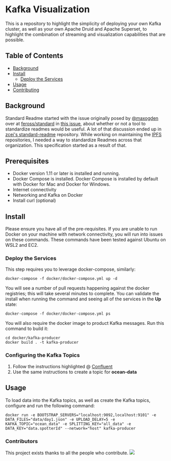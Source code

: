 # Kafka Visualization

This is a repository to highlight the simplicity of deploying your own Kafka cluster, as well as your own Apache Druid and Apache Superset, to highlight the combination of streaming and visualization capabilities that are possible.

## Table of Contents

- [Background](#background)
- [Install](#install)
	- [Deploy the Services](#deploy)
- [Usage](#usage)
- [Contributing](#contributing)

## Background

Standard Readme started with the issue originally posed by [@maxogden](https://github.com/maxogden) over at [feross/standard](https://github.com/feross/standard) in [this issue](https://github.com/feross/standard/issues/141), about whether or not a tool to standardize readmes would be useful. A lot of that discussion ended up in [zcei's standard-readme](https://github.com/zcei/standard-readme/issues/1) repository. While working on maintaining the [IPFS](https://github.com/ipfs) repositories, I needed a way to standardize Readmes across that organization. This specification started as a result of that.

## Prerequisites

* Docker version 1.11 or later is installed and running.
* Docker Compose is installed. Docker Compose is installed by default with Docker for Mac and Docker for Windows.
* Internet connectivity
* Networking and Kafka on Docker
* Install curl (optional)

## Install

Please ensure you have all of the pre-requisites. If you are unable to run Docker on your machine with network connectivity, you will run into issues on these commands. These commands have been tested against Ubuntu on WSL2 and EC2.

### Deploy the Services

This step requires you to leverage docker-compose, similarly:

```
docker-compose -f docker/docker-compose.yml up -d
```

You will see a number of pull requests happening against the docker registries; this will take several minutes to complete. You can validate the install when running the command and seeing all of the services in the **Up** state:

```
docker-compose -f docker/docker-compose.yml ps
```

You will also require the docker image to product Kafka messages. Run this command to build it:

```
cd docker/kafka-producer
docker build . -t kafka-producer
```

### Configuring the Kafka Topics

1. Follow the instructions highlighted @ [Confluent](https://docs.confluent.io/platform/current/quickstart/ce-docker-quickstart.html?utm_medium=sem&utm_source=google&utm_campaign=ch.sem_br.brand_tp.prs_tgt.confluent-brand_mt.xct_rgn.namer_lng.eng_dv.all_con.confluent-docker&utm_term=confluent%20kafka%20docker&creative=&device=c&placement=&gclid=Cj0KCQiA4b2MBhD2ARIsAIrcB-R6KLxJrrHSPWOdIz5B107UqyDB79ovSCa9i9nG_gx-dLByGnnFsGEaApN8EALw_wcB#step-2-create-ak-topics-for-storing-your-data)
2. Use the same instructions to create a topic for **ocean-data**


## Usage

To load data into the Kafka topics, as well as create the Kafka topics, configure and run the following command:

```
docker run -e BOOTSTRAP_SERVERS="localhost:9092,localhost:9101" -e DATA_FILES="data/day1.json" -e UPLOAD_DELAY=5 -e KAFKA_TOPIC="ocean_data" -e SPLITTING_KEY="all_data" -e DATA_KEY="data.spotterId" --network="host" kafka-producer    
```

### Contributors

This project exists thanks to all the people who contribute. 
<a href="https://github.com/RichardLitt/standard-readme/graphs/contributors"><img src="https://opencollective.com/standard-readme/contributors.svg?width=890&button=false" /></a>

